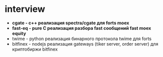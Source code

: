 # interview

-   <strong>cgate - c++ реализация spectra/cgate для forts moex </strong>
-   <strong>fast-eq - pure C реализация разбора fast сообщений fast moex equity </strong>
-   twime - python реализация бинарного протокола twime для forts
-   bitfinex - nodejs реализация gateways (tiker server, order server) для криптобиржи bitfinex
